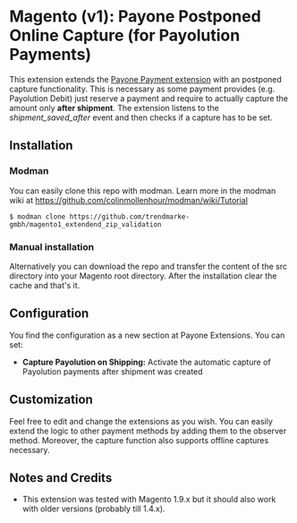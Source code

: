# Magento (v1): Payone Postponed Online Capture (for Payolution Payments)
This extension extends the [Payone Payment extension](https://github.com/PAYONE-GmbH/magento-1) with an postponed capture functionality. This is necessary as some payment provides (e.g. Payolution Debit) just reserve a payment and require to actually capture the amount only **after shipment**.
The extension listens to the *shipment_saved_after* event and then checks if a capture has to be set. 

## Installation

### Modman
You can easily clone this repo with modman. Learn more in the modman wiki at https://github.com/colinmollenhour/modman/wiki/Tutorial

```
$ modman clone https://github.com/trendmarke-gmbh/magento1_extendend_zip_validation
```

### Manual installation
Alternatively you can download the repo and transfer the content of the src directory into your Magento root directory. After the installation clear the cache and that's it.

## Configuration
You find the configuration as a new section at Payone Extensions. You can set:
* **Capture Payolution on Shipping:** Activate the automatic capture of Payolution payments after shipment was created

## Customization
Feel free to edit and change the extensions as you wish. You can easily extend the logic to other payment methods by adding them to the observer method. Moreover, the capture function also supports offline captures necessary.

## Notes and Credits
- This extension was tested with Magento 1.9.x but it should also work with older versions (probably till 1.4.x).